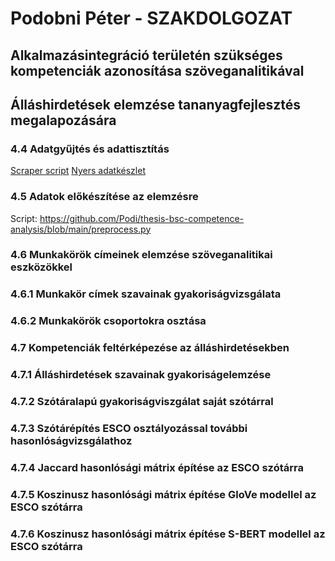 # Podobni Péter - SZAKDOLGOZAT
## Alkalmazásintegráció területén szükséges kompetenciák azonosítása szöveganalitikával
## Álláshirdetések elemzése tananyagfejlesztés megalapozására

### 4.4 Adatgyűjtés és adattisztítás
  [Scraper script](site_indeed.py)
  [Nyers adatkészlet](input/indeed_merged.csv)

### 4.5 Adatok előkészítése az elemzésre
  Script: https://github.com/Podi/thesis-bsc-competence-analysis/blob/main/preprocess.py

### 4.6 Munkakörök címeinek elemzése szöveganalitikai eszközökkel

### 4.6.1 Munkakör címek szavainak gyakoriságvizsgálata

### 4.6.2 Munkakörök csoportokra osztása

### 4.7 Kompetenciák feltérképezése az álláshirdetésekben

### 4.7.1 Álláshirdetések szavainak gyakoriságelemzése

### 4.7.2 Szótáralapú gyakoriságviszgálat saját szótárral

### 4.7.3 Szótárépítés ESCO osztályozással további hasonlóságvizsgálathoz

### 4.7.4 Jaccard hasonlósági mátrix építése az ESCO szótárra

### 4.7.5 Koszinusz hasonlósági mátrix építése GloVe modellel az ESCO szótárra

### 4.7.6 Koszinusz hasonlósági mátrix építése S-BERT modellel az ESCO szótárra
